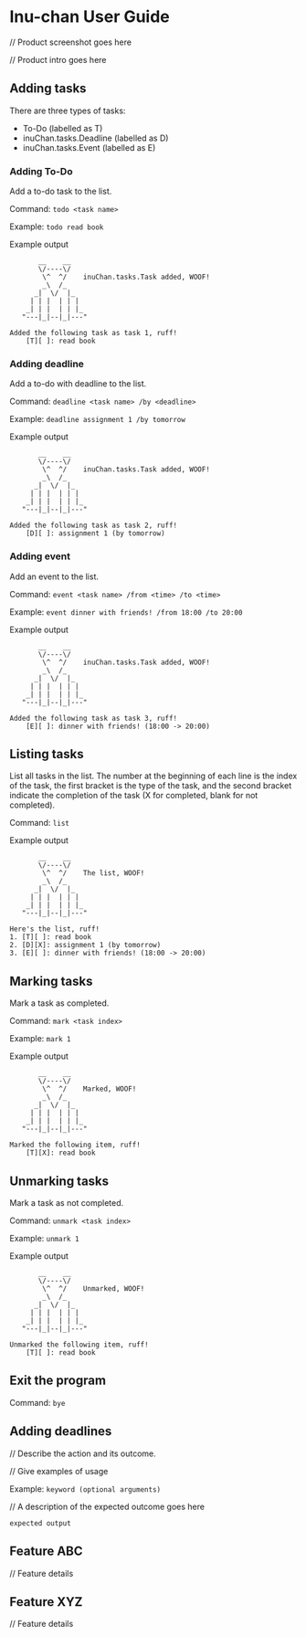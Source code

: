 # Inu-chan User Guide

// Product screenshot goes here

// Product intro goes here

## Adding tasks
There are three types of tasks:

* To-Do (labelled as T)
* inuChan.tasks.Deadline (labelled as D)
* inuChan.tasks.Event (labelled as E)

### Adding To-Do
Add a to-do task to the list.

Command: `todo <task name>`

Example: `todo read book`

Example output
```
       __    __
       \/----\/
        \^  ^/    inuChan.tasks.Task added, WOOF!
        _\  /_
      _|  \/  |_
     | | |  | | |
    _| | |  | | |_
   "---|_|--|_|---"

Added the following task as task 1, ruff!
	[T][ ]: read book
```

### Adding deadline
Add a to-do with deadline to the list.

Command: `deadline <task name> /by <deadline>`

Example: `deadline assignment 1 /by tomorrow`

Example output
```
       __    __
       \/----\/
        \^  ^/    inuChan.tasks.Task added, WOOF!
        _\  /_
      _|  \/  |_
     | | |  | | |
    _| | |  | | |_
   "---|_|--|_|---"

Added the following task as task 2, ruff!
	[D][ ]: assignment 1 (by tomorrow)
```
### Adding event
Add an event to the list.

Command: `event <task name> /from <time> /to <time>`

Example: `event dinner with friends! /from 18:00 /to 20:00`

Example output
```
       __    __
       \/----\/
        \^  ^/    inuChan.tasks.Task added, WOOF!
        _\  /_
      _|  \/  |_
     | | |  | | |
    _| | |  | | |_
   "---|_|--|_|---"

Added the following task as task 3, ruff!
    [E][ ]: dinner with friends! (18:00 -> 20:00)
```

## Listing tasks
List all tasks in the list. The number at the beginning of each line is the index of the task, the first bracket is the type of the task, and the second bracket indicate the completion of the task (X for completed, blank for not completed).

Command: `list`

Example output
```
       __    __
       \/----\/
        \^  ^/    The list, WOOF!
        _\  /_
      _|  \/  |_
     | | |  | | |
    _| | |  | | |_
   "---|_|--|_|---"

Here's the list, ruff!
1. [T][ ]: read book
2. [D][X]: assignment 1 (by tomorrow)
3. [E][ ]: dinner with friends! (18:00 -> 20:00)
```

## Marking tasks
Mark a task as completed.

Command: `mark <task index>`

Example: `mark 1`

Example output
```
       __    __
       \/----\/
        \^  ^/    Marked, WOOF!
        _\  /_
      _|  \/  |_
     | | |  | | |
    _| | |  | | |_
   "---|_|--|_|---"

Marked the following item, ruff!
    [T][X]: read book
```

## Unmarking tasks
Mark a task as not completed.

Command: `unmark <task index>`

Example: `unmark 1`

Example output
```
       __    __
       \/----\/
        \^  ^/    Unmarked, WOOF!
        _\  /_
      _|  \/  |_
     | | |  | | |
    _| | |  | | |_
   "---|_|--|_|---"

Unmarked the following item, ruff!
    [T][ ]: read book
```

## Exit the program

Command: `bye`

## Adding deadlines

// Describe the action and its outcome.

// Give examples of usage

Example: `keyword (optional arguments)`

// A description of the expected outcome goes here

```
expected output
```

## Feature ABC

// Feature details


## Feature XYZ

// Feature details